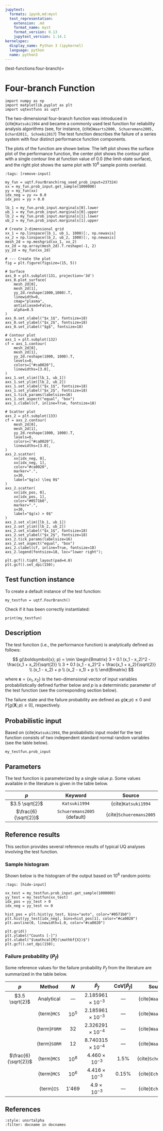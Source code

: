 ```yaml
---
jupytext:
  formats: ipynb,md:myst
  text_representation:
    extension: .md
    format_name: myst
    format_version: 0.13
    jupytext_version: 1.14.1
kernelspec:
  display_name: Python 3 (ipykernel)
  language: python
  name: python3
---
```


(test-functions:four-branch)=
# Four-branch Function

```{code-cell} ipython3
import numpy as np
import matplotlib.pyplot as plt
import uqtestfuns as uqtf
```

The two-dimensional four-branch function was introduced in {cite}`Katsuki1994`
and became a commonly used test function for reliability analysis algorithms
(see, for instance, {cite}`Waarts2000, Schueremans2005, Echard2011, Schoebi2017`)
The test function describes the failure of a series system with four distinct
performance function components.

The plots of the function are shown below. The left plot shows the surface
plot of the performance function, the center plot shows the contour
plot with a single contour line at function value of $0.0$ (the limit-state
surface), and the right plot shows the same plot with $10^6$ sample points
overlaid.

```{code-cell} ipython3
:tags: [remove-input]

my_fun = uqtf.FourBranch(rng_seed_prob_input=237324)
xx = my_fun.prob_input.get_sample(1000000)
yy = my_fun(xx)
idx_neg = yy <= 0.0
idx_pos = yy > 0.0

lb_1 = my_fun.prob_input.marginals[0].lower
ub_1 = my_fun.prob_input.marginals[0].upper
lb_2 = my_fun.prob_input.marginals[1].lower
ub_2 = my_fun.prob_input.marginals[1].upper

# Create 2-dimensional grid
xx_1 = np.linspace(lb_1, ub_1, 1000)[:, np.newaxis]
xx_2 = np.linspace(lb_2, ub_2, 1000)[:, np.newaxis]
mesh_2d = np.meshgrid(xx_1, xx_2)
xx_2d = np.array(mesh_2d).T.reshape(-1, 2)
yy_2d = my_fun(xx_2d)

# --- Create the plot
fig = plt.figure(figsize=(15, 5))

# Surface
axs_0 = plt.subplot(131, projection='3d')
axs_0.plot_surface(
    mesh_2d[0],
    mesh_2d[1],
    yy_2d.reshape(1000,1000).T,
    linewidth=0,
    cmap="plasma",
    antialiased=False,
    alpha=0.5
)
axs_0.set_xlabel("$x_1$", fontsize=18)
axs_0.set_ylabel("$x_2$", fontsize=18)
axs_0.set_zlabel("$g$", fontsize=18)

# Contour plot
axs_1 = plt.subplot(132)
cf = axs_1.contour(
    mesh_2d[0],
    mesh_2d[1],
    yy_2d.reshape(1000, 1000).T,
    levels=0,
    colors=["#ca0020"],
    linewidths=[3.0],
)
axs_1.set_xlim([lb_1, ub_1])
axs_1.set_ylim([lb_2, ub_2])
axs_1.set_xlabel("$x_1$", fontsize=18)
axs_1.set_ylabel("$x_2$", fontsize=18)
axs_1.tick_params(labelsize=16)
axs_1.set_aspect("equal", "box")
axs_1.clabel(cf, inline=True, fontsize=18)

# Scatter plot
axs_2 = plt.subplot(133)
cf = axs_2.contour(
    mesh_2d[0],
    mesh_2d[1],
    yy_2d.reshape(1000, 1000).T,
    levels=0,
    colors=["#ca0020"],
    linewidths=[3.0],
)
axs_2.scatter(
    xx[idx_neg, 0],
    xx[idx_neg, 1],
    color="#ca0020",
    marker=".",
    s=30,
    label="$g(x) \leq 0$"
)
axs_2.scatter(
    xx[idx_pos, 0],
    xx[idx_pos, 1],
    color="#0571b0",
    marker=".",
    s=30,
    label="$g(x) > 0$"
)
axs_2.set_xlim([lb_1, ub_1])
axs_2.set_ylim([lb_2, ub_2])
axs_2.set_xlabel("$x_1$", fontsize=18)
axs_2.set_ylabel("$x_2$", fontsize=18)
axs_2.tick_params(labelsize=16)
axs_2.set_aspect("equal", "box")
axs_2.clabel(cf, inline=True, fontsize=18)
axs_2.legend(fontsize=18, loc="lower right");

plt.gcf().tight_layout(pad=4.0)
plt.gcf().set_dpi(150);
```

## Test function instance

To create a default instance of the test function:

```{code-cell} ipython3
my_testfun = uqtf.FourBranch()
```

Check if it has been correctly instantiated:

```{code-cell} ipython3
print(my_testfun)
```

## Description

The test function (i.e., the performance function) is analytically defined
as follows:

$$
g(\boldsymbol{x}; p) = \min \begin{Bmatrix}
3 + 0.1 (x_1 - x_2)^2 - \frac{x_1 + x_2}{\sqrt{2}} \\
3 + 0.1 (x_1 - x_2)^2 + \frac{x_1 + x_2}{\sqrt{2}} \\
(x_1 - x_2) + p \\
(x_2 - x_1) + p \\
\end{Bmatrix}
$$

where $\boldsymbol{x} = \{ x_1, x_2 \}$ is the two-dimensional vector of
input variables probabilistically defined further below
and $p$ is a deterministic parameter of the test function
(see the corresponding section below).

The failure state and the failure probability are defined as
$g(\boldsymbol{x}; p) \leq 0$ and $\mathbb{P}[g(\boldsymbol{X}; p) \leq 0]$,
respectively.

## Probabilistic input

Based on {cite}`Katsuki1994`, the probabilistic input model for
the test function consists of two independent standard normal random variables
(see the table below).

```{code-cell} ipython3
my_testfun.prob_input
```

## Parameters

The test function is parameterized by a single value $p$. Some values available
in the literature is given in the table below.

|         $p$          |           Keyword           |         Source          |
|:--------------------:|:---------------------------:|:-----------------------:|
|    $3.5 \sqrt{2}$    |        `Katsuki1994`        |   {cite}`Katsuki1994`   |
| $\frac{6}{\sqrt{2}}$ | `Schueremans2005` (default) | {cite}`Schueremans2005` |

## Reference results

This section provides several reference results of typical UQ analyses involving
the test function.

### Sample histogram

Shown below is the histogram of the output based on $10^6$ random points:

```{code-cell} ipython3
:tags: [hide-input]

xx_test = my_testfun.prob_input.get_sample(1000000)
yy_test = my_testfun(xx_test)
idx_pos = yy_test > 0
idx_neg = yy_test <= 0

hist_pos = plt.hist(yy_test, bins="auto", color="#0571b0")
plt.hist(yy_test[idx_neg], bins=hist_pos[1], color="#ca0020")
plt.axvline(0, linewidth=1.0, color="#ca0020")

plt.grid()
plt.ylabel("Counts [-]")
plt.xlabel("$\mathcal{M}(\mathbf{X})$")
plt.gcf().set_dpi(150);
```

### Failure probability ($P_f$)

Some reference values for the failure probability $P_f$ from the literature
are summarized in the table below.

|         $p$          |    Method    |     $N$     |        $\hat{P}_f$        | $\mathrm{CoV}[\hat{P}_f]$ |          Source          |
|:--------------------:|:------------:|:-----------:|:-------------------------:|:-------------------------:|:------------------------:|
|    $3.5 \sqrt{2}$    |  Analytical  |   &#8212;   | $2.185961 \times 10^{-3}$ |          &#8212;          |    {cite}`Waarts2000`    |
|                      | {term}`MCS`  |   $10^5$    | $2.185961 \times 10^{-3}$ |          &#8212;          |    {cite}`Waarts2000`    |
|                      | {term}`FORM` |    $32$     | $2.326291 \times 10^{-4}$ |          &#8212;          |    {cite}`Waarts2000`    |
|                      | {term}`SORM` |    $12$     | $8.740315 \times 10^{-4}$ |          &#8212;          |    {cite}`Waarts2000`    |
| $\frac{6}{\sqrt{2}}$ | {term}`MCS`  |   $10^8$    |  $4.460 \times 10^{-3}$   |         $1.5 \%$          |   {cite}`Schoebi2017`    |
|                      | {term}`MCS`  |   $10^6$    |  $4.416 \times 10^{-3}$   |         $0.15 \%$         |    {cite}`Echard2011`    |
|                      |  {term}`IS`  |   $1'469$   |   $4.9 \times 10^{-3}$    |          &#8212;          |    {cite}`Echard2011`    |


## References

```{bibliography}
:style: unsrtalpha
:filter: docname in docnames
```
